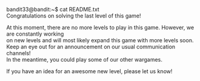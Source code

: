 
bandit33@bandit:~$ cat README.txt    
Congratulations on solving the last level of this game!  
  
At this moment, there are no more levels to play in this game. However, we are constantly working  
on new levels and will most likely expand this game with more levels soon.  
Keep an eye out for an announcement on our usual communication channels!  
In the meantime, you could play some of our other wargames.  
  
If you have an idea for an awesome new level, please let us know!